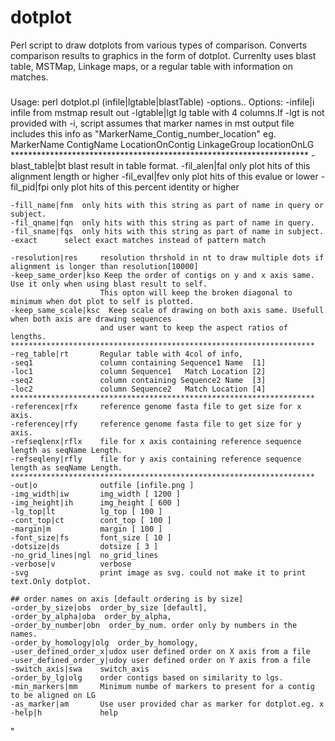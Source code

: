 # dotplot
Perl script to draw dotplots from various types of comparison. Converts comparison results to graphics in the form of dotplot. Currenlty uses blast table, MSTMap, Linkage maps, or a regular table with information on matches.


###
Usage:
perl dotplot.pl (infile|lgtable|blastTable) -options..
Options:
    -infile|i           infile from mstmap result out
    -lgtable|lgt        lg table with 4 columns.If -lgt is not provided with -i, script assumes that marker names in mst output file includes this info as "MarkerName_Contig_number_location"
                        eg. MarkerName	ContigName	LocationOnContig	LinkageGroup	locationOnLG
    ********************************************************************
    -blast_table|bt     blast result in table format.
    -fil_alen|fal       only plot hits of this alignment length or higher
    -fil_eval|fev       only plot hits of this evalue or lower
    -fil_pid|fpi        only plot hits of this percent identity or higher
    
    -fill_name|fnm	only hits with this string as part of name in query or subject.
    -fil_qname|fqn	only hits with this string as part of name in query.
    -fil_sname|fqs	only hits with this string as part of name in subject.
    -exact		select exact matches instead of pattern match

    -resolution|res     resolution thrshold in nt to draw multiple dots if alignment is longer than resolution[10000]
    -keep_same_order|kso Keep the order of contigs on y and x axis same. Use it only when using blast result to self.
                        This opton will keep the broken diagonal to minimum when dot plot to self is plotted.
    -keep_same_scale|ksc  Keep scale of drawing on both axis same. Usefull when both axis are drawing sequences
                        and user want to keep the aspect ratios of lengths.
    ********************************************************************
    -reg_table|rt       Regular table with 4col of info,
    -seq1               column containing Sequence1 Name  [1]
    -loc1               column Sequence1   Match Location [2]
    -seq2               column containing Sequence2 Name  [3]
    -loc2               column Sequence2   Match Location [4]
    ********************************************************************
    -referencex|rfx     reference genome fasta file to get size for x axis.
    -referencey|rfy     reference genome fasta file to get size for y axis.
    -refseqlenx|rflx    file for x axis containing reference sequence length as seqName	Length.
    -refseqleny|rfly    file for y axis containing reference sequence length as seqName	Length.
    ********************************************************************
    -out|o              outfile [infile.png ]
    -img_width|iw       img_width [ 1200 ]
    -img_height|ih      img_height [ 600 ]
    -lg_top|lt          lg_top [ 100 ]
    -cont_top|ct        cont_top [ 100 ]
    -margin|m           margin [ 100 ]
    -font_size|fs       font_size [ 10 ]
    -dotsize|ds         dotsize [ 3 ]
    -no_grid_lines|ngl  no_grid_lines
    -verbose|v          verbose
    -svg                print image as svg. could not make it to print text.Only dotplot.

    ## order names on axis [default ordering is by size]
    -order_by_size|obs  order_by_size [default],
    -order_by_alpha|oba  order_by_alpha,
    -order_by_number|obn  order_by_num. order only by numbers in the names.
    -order_by_homology|olg  order_by_homology,
    -user_defined_order_x|udox user defined order on X axis from a file
    -user_defined_order_y|udoy user defined order on Y axis from a file
    -switch_axis|swa    switch_axis
    -order_by_lg|olg    order contigs based on similarity to lgs.
    -min_markers|mm     Minimum numbe of markers to present for a contig to be aligned on LG
    -as_marker|am       Use user provided char as marker for dotplot.eg. x
    -help|h             help

"
